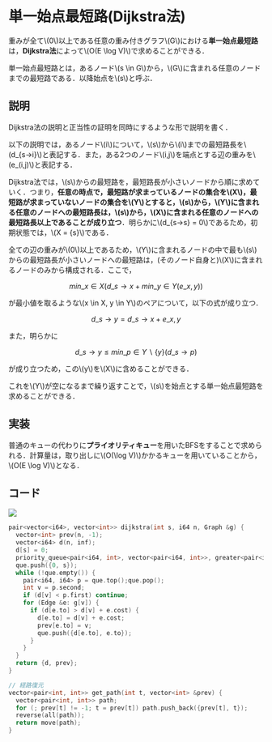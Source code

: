 # 単一始点最短路(Dijkstra法)
重みが全て\\(0\\)以上である任意の重み付きグラフ\\(G\\)における**単一始点最短路**は，**Dijkstra法**によって\\(O(E \log V)\\)で求めることができる．

単一始点最短路とは，あるノード\\(s \in G\\)から，\\(G\\)に含まれる任意のノードまでの最短路である．以降始点を\\(s\\)と呼ぶ．

## 説明
Dijkstra法の説明と正当性の証明を同時にするような形で説明を書く．

以下の説明では，あるノード\\(i\\)について，\\(s\\)から\\(i\\)までの最短路長を\\(d\_{s→i}\\)と表記する．また，ある2つのノード\\(i,j\\)を端点とする辺の重みを\\(e\_(i,j)\\)と表記する．

Dijkstra法では，\\(s\\)からの最短路を，最短路長が小さいノードから順に求めていく．つまり，**任意の時点で，最短路が求まっているノードの集合を\\(X\\)，最短路が求まっていないノードの集合を\\(Y\\)とすると，\\(s\\)から，\\(Y\\)に含まれる任意のノードへの最短路長は，\\(s\\)から，\\(X\\)に含まれる任意のノードへの最短路長以上であることが成り立つ**．明らかに\\(d\_{s→s} = 0\\)であるため，初期状態では，\\(X = {s}\\)である．

全ての辺の重みが\\(0\\)以上であるため，\\(Y\\)に含まれるノードの中で最も\\(s\\)からの最短路長が小さいノードへの最短路は，(そのノード自身と)\\(X\\)に含まれるノードのみから構成される．ここで，

$$min\_{x \in X}(d\_{s→x} + min\_{y \in Y}(e\_{x,y}))$$

が最小値を取るような\\(x \in X, y \in Y\\)のペアについて，以下の式が成り立つ．

$$d\_{s→y} = d\_{s→x} + e\_{x,y}$$

また，明らかに

$$d\_{s→y} \leq min\_{p \in Y \backslash \lbrace y \rbrace}(d\_{s→p})$$

が成り立つため，この\\(y\\)を\\(X\\)に含めることができる．

これを\\(Y\\)が空になるまで繰り返すことで，\\(s\\)を始点とする単一始点最短路を求めることができる．

## 実装
普通のキューの代わりに**プライオリティキュー**を用いたBFSをすることで求められる．計算量は，取り出しに\\(O(\log V)\\)かかるキューを用いていることから，\\(O(E \log V)\\)となる．

## コード

[![](https://img.shields.io/badge/verify-passing-brightgreen)](https://judge.yosupo.jp/submission/77112)

```cpp
pair<vector<i64>, vector<int>> dijkstra(int s, i64 n, Graph &g) {
  vector<int> prev(n, -1);
  vector<i64> d(n, inf);
  d[s] = 0;
  priority_queue<pair<i64, int>, vector<pair<i64, int>>, greater<pair<i64, int>>> que;
  que.push({0, s});
  while (!que.empty()) {
    pair<i64, i64> p = que.top();que.pop();
    int v = p.second;
    if (d[v] < p.first) continue;
    for (Edge &e: g[v]) {
      if (d[e.to] > d[v] + e.cost) {
        d[e.to] = d[v] + e.cost;
        prev[e.to] = v;
        que.push({d[e.to], e.to});
      }
    }
  }
  return {d, prev};
}

// 経路復元
vector<pair<int, int>> get_path(int t, vector<int> &prev) {
  vector<pair<int, int>> path;
  for (; prev[t] != -1; t = prev[t]) path.push_back({prev[t], t});
  reverse(all(path));
  return move(path);
}
```
